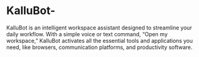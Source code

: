 # KalluBot-
KalluBot is an intelligent workspace assistant designed to streamline your daily workflow. With a simple voice or text command, “Open my workspace,” KalluBot activates all the essential tools and applications you need, like browsers, communication platforms, and productivity software.
